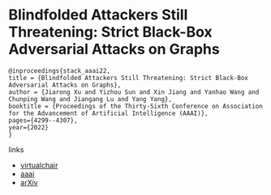 # Blindfolded Attackers Still Threatening: Strict Black-Box Adversarial Attacks on Graphs

```
@inproceedings{stack_aaai22,
title = {Blindfolded Attackers Still Threatening: Strict Black-Box Adversarial Attacks on Graphs},
author = {Jiarong Xu and Yizhou Sun and Xin Jiang and Yanhao Wang and Chunping Wang and Jiangang Lu and Yang Yang},
booktitle = {Proceedings of the Thirty-Sixth Conference on Association for the Advancement of Artificial Intelligence (AAAI)},
pages={4299--4307},
year={2022}
}
```

links
- [virtualchair](https://aaai-2022.virtualchair.net/poster_aaai11209)
- [aaai](https://ojs.aaai.org/index.php/AAAI/article/view/20350)
- [arXiv](https://arxiv.org/abs/2012.06757)
